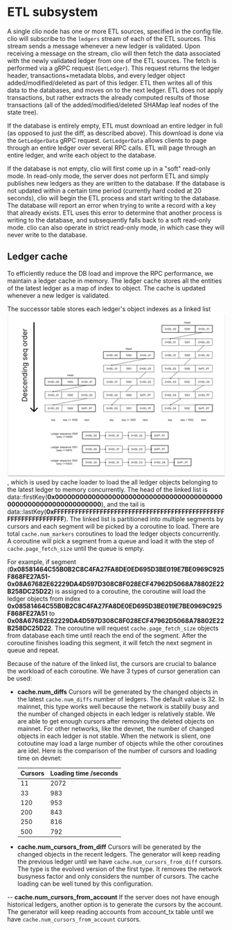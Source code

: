 # ETL subsystem

A single clio node has one or more ETL sources, specified in the config
file. clio will subscribe to the `ledgers` stream of each of the ETL
sources. This stream sends a message whenever a new ledger is validated. Upon
receiving a message on the stream, clio will then fetch the data associated
with the newly validated ledger from one of the ETL sources. The fetch is
performed via a gRPC request (`GetLedger`). This request returns the ledger
header, transactions+metadata blobs, and every ledger object
added/modified/deleted as part of this ledger. ETL then writes all of this data
to the databases, and moves on to the next ledger. ETL does not apply
transactions, but rather extracts the already computed results of those
transactions (all of the added/modified/deleted SHAMap leaf nodes of the state
tree).

If the database is entirely empty, ETL must download an entire ledger in full
(as opposed to just the diff, as described above). This download is done via the
`GetLedgerData` gRPC request. `GetLedgerData` allows clients to page through an
entire ledger over several RPC calls. ETL will page through an entire ledger,
and write each object to the database.

If the database is not empty, clio will first come up in a "soft"
read-only mode. In read-only mode, the server does not perform ETL and simply
publishes new ledgers as they are written to the database. 
If the database is not updated within a certain time period
(currently hard coded at 20 seconds), clio will begin the ETL
process and start writing to the database. The database will report an error when
trying to write a record with a key that already exists. ETL uses this error to
determine that another process is writing to the database, and subsequently
falls back to a soft read-only mode. clio can also operate in strict
read-only mode, in which case they will never write to the database.

## Ledger cache
To efficiently reduce the DB load and improve the RPC performance, we maintain a ledger cache in memory. The ledger cache stores all the entities of the latest ledger as a map of index to object. The cache is updated whenever a new ledger is validated.

The successor table stores each ledger's object indexes as a linked list 
![Successor Table Trace Diagram](https://raw.githubusercontent.com/Shoukozumi/clio/9b2ea3efb6b164b02e9a5f0ef6717065a70f078c/src/backend/README.png),
which is used by cache loader to load the all ledger objects belonging to the latest ledger to memory concurrently.
The head of the linked list is data::firstKey(**0x0000000000000000000000000000000000000000000000000000000000000000**), and the tail is data::lastKey(**0xFFFFFFFFFFFFFFFFFFFFFFFFFFFFFFFFFFFFFFFFFFFFFFFFFFFFFFFFFFFFFFFF**). The linked list is partitioned into
multiple segments by cursors and each segment will be picked by a coroutine to load. There are total `cache.num_markers` coroutines to load the ledger objects concurrently. A coroutine will pick a segment from a queue and load it with the step of `cache.page_fetch_size` until the queue is empty.


For example, if segment
(**0x08581464C55B0B2C8C4FA27FA8DE0ED695D3BE019E7BE0969C925F868FE27A51-0x08A67682E62229DA4D597D308C8F028ECF47962D5068A78802E22B258DC25D22**)
is assigned to a coroutine, the coroutine will load the ledger objects from index
**0x08581464C55B0B2C8C4FA27FA8DE0ED695D3BE019E7BE0969C925F868FE27A51** to
**0x08A67682E62229DA4D597D308C8F028ECF47962D5068A78802E22B258DC25D22**. The coroutine will request `cache.page_fetch_size`
objects from database each time until reach the end of the segment. After the coroutine finishes loading this
segment, it will fetch the next segment in queue and repeat.
 
Because of the nature of the linked list, the cursors are crucial to balance the workload of each
coroutine. We have 3 types of cursor generation can be used:

- **cache.num_diffs**
Cursors will be generated by the changed objects in the latest `cache.num_diffs` number of ledgers. The default value is 32. In mainnet, this type works well because the network is stablily busy and the number of changed objects in each ledger is relatively stable. We are able to get enough cursors after removing the deleted objects on mainnet. For other networks, like the devnet, the number of changed objects in each ledger is not stable. When the network is slient, one cotoutine may load a large number of objects while the other coroutines are idel.
Here is the comparison of the number of cursors and loading time on devnet:

    | Cursors | Loading time /seconds |
    | --- | --- |
    | 11 | 2072 |
    | 33 | 983  |
    | 120 | 953 |
    | 200 | 843 |
    | 250 | 816 |
    | 500 | 792 |

- **cache.num_cursors_from_diff**
Cursors will be generated by the changed objects in the recent ledgers. The generator will keep reading the previous ledger until we have `cache.num_cursors_from_diff` cursors. The type is the evolved version of the first type. It removes the network busyness factor and only considers the number of cursors. The cache loading can be well tuned by this configuration.

-- **cache.num_cursors_from_account**
If the server does not have enough historical ledgers, another option is to generate the cursors by the account. The generator will keep reading accounts from account_tx table until we have `cache.num_cursors_from_account` cursors. 

